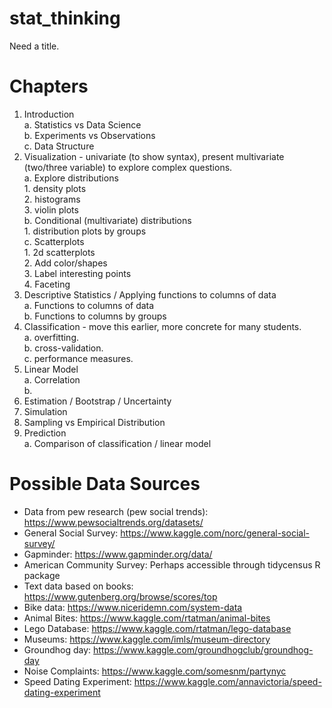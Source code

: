 # stat_thinking

Need a title.

# Chapters
1. Introduction    
    a. Statistics vs Data Science    
    b. Experiments vs Observations    
    c. Data Structure    
2. Visualization - univariate (to show syntax), present multivariate (two/three variable) to explore complex questions.    
     a. Explore distributions    
           1. density plots    
           2. histograms    
           3. violin plots    
     b. Conditional (multivariate) distributions    
           1. distribution plots by groups    
     c. Scatterplots    
           1. 2d scatterplots    
           2. Add color/shapes    
           3. Label interesting points    
           4. Faceting    
3. Descriptive Statistics / Applying functions to columns of data    
     a. Functions to columns of data    
     b. Functions to columns by groups    
11. Classification - move this earlier, more concrete for many students.  
     a. overfitting.   
     b. cross-validation.   
     c. performance measures.   
9. Linear Model    
     a. Correlation    
     b.     
7. Estimation / Bootstrap / Uncertainty    
4. Simulation    
5. Sampling vs Empirical Distribution    
10. Prediction    
     a. Comparison of classification / linear model    





# Possible Data Sources
- Data from pew research (pew social trends): https://www.pewsocialtrends.org/datasets/
- General Social Survey: https://www.kaggle.com/norc/general-social-survey/
- Gapminder: https://www.gapminder.org/data/
- American Community Survey: Perhaps accessible through tidycensus R package
- Text data based on books: https://www.gutenberg.org/browse/scores/top
- Bike data: https://www.niceridemn.com/system-data
- Animal Bites: https://www.kaggle.com/rtatman/animal-bites
- Lego Database: https://www.kaggle.com/rtatman/lego-database
- Museums: https://www.kaggle.com/imls/museum-directory
- Groundhog day: https://www.kaggle.com/groundhogclub/groundhog-day
- Noise Complaints: https://www.kaggle.com/somesnm/partynyc
- Speed Dating Experiment: https://www.kaggle.com/annavictoria/speed-dating-experiment

